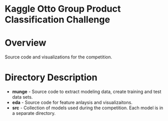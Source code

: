 Kaggle Otto Group Product Classification Challenge
==================================================

# Overview
Source code and visualizations for the competition.

# Directory Description
* **munge** - Source code to extract modeling data, create training and test 
data sets.
* **eda** - Source code for feature anlaysis and visualizaitons.
* **src** - Collection of models used during the competition.  Each model is in a 
separate directory.
